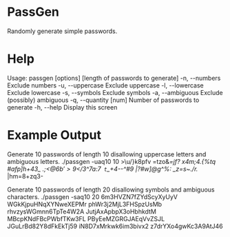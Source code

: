 PassGen
=======

Randomly generate simple passwords.

Help
====
Usage: passgen [options] [length of passwords to generate]
    -n, --numbers                    Exclude numbers
    -u, --uppercase                  Exclude uppercase
    -l, --lowercase                  Exclude lowercase
    -s, --symbols                    Exclude symbols
    -a, --ambiguous                  Exclude (possibly) ambiguous
    -q, --quantity [num]             Number of passwords to generate
    -h, --help                       Display this screen


Example Output
==============
Generate 10 passwords of length 10 disallowing uppercase letters and ambiguous letters.
    ./passgen -uaq10 10
    >\u/}k8pfv
    =tzo&*=jf?
    x4m;4.{%tq
    #afp]h+43_
    .;<@$6b'>9
    <$/3^7a:7`
    t`_+4--^#9
    |?#w]@g^%:
    _z=s~./r.*
    |hm=8+zq3-

Generate 10 passwords of length 20 disallowing symbols and ambiguous characters.
    ./passgen -saq10 20
    6m3HVZN7fZYdScyXyUyV
    WGkKjpuHNqXYNweXEPMr
    phWr3j2MjL3FHSpzUsMb
    rhvzysWGmnn6TpTe4W2A
    JutjAxApbpX3oHbhkdtM
    MBcpKNdFBcPWbfTKw3FL
    PByEeMZGRGJAEqVvZSJL
    JGuLrBd82Y8dFkEkTj59
    iN8D7xMrkwk6im3bivx2
    z7drYXo4gwKc3A9AtJ46

